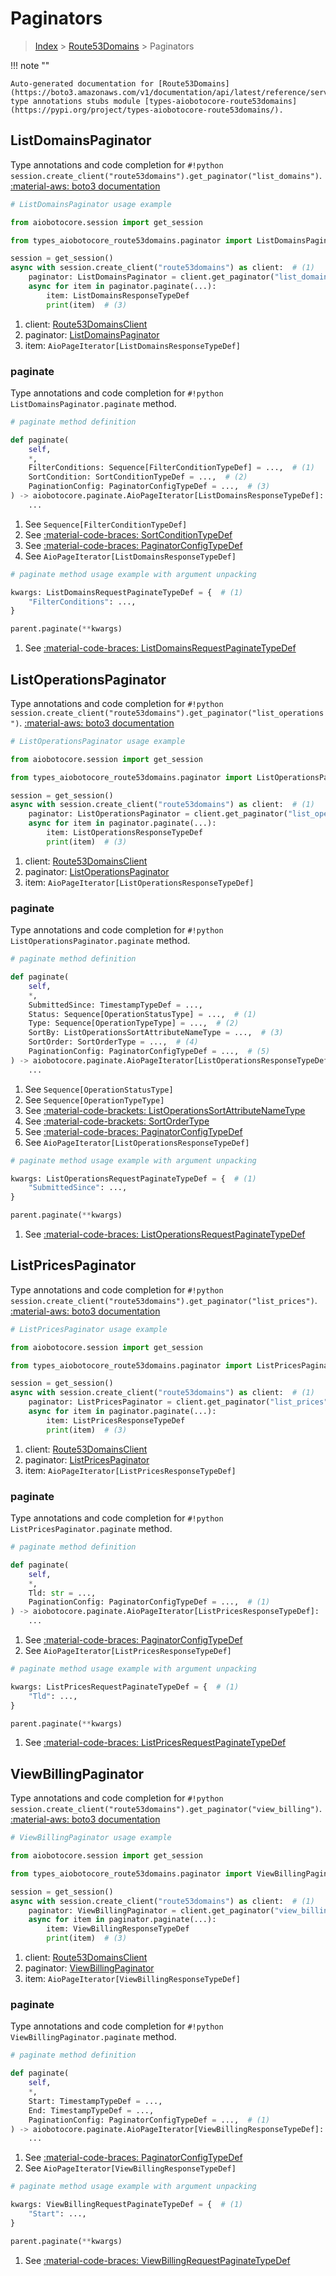 # Paginators

> [Index](../README.md) > [Route53Domains](./README.md) > Paginators

!!! note ""

    Auto-generated documentation for [Route53Domains](https://boto3.amazonaws.com/v1/documentation/api/latest/reference/services/route53domains.html#route53domains)
    type annotations stubs module [types-aiobotocore-route53domains](https://pypi.org/project/types-aiobotocore-route53domains/).

## ListDomainsPaginator

Type annotations and code completion for `#!python session.create_client("route53domains").get_paginator("list_domains")`.
[:material-aws: boto3 documentation](https://boto3.amazonaws.com/v1/documentation/api/latest/reference/services/route53domains/paginator/ListDomains.html#Route53Domains.Paginator.ListDomains)

```python
# ListDomainsPaginator usage example

from aiobotocore.session import get_session

from types_aiobotocore_route53domains.paginator import ListDomainsPaginator

session = get_session()
async with session.create_client("route53domains") as client:  # (1)
    paginator: ListDomainsPaginator = client.get_paginator("list_domains")  # (2)
    async for item in paginator.paginate(...):
        item: ListDomainsResponseTypeDef
        print(item)  # (3)
```

1. client: [Route53DomainsClient](./client.md)
2. paginator: [ListDomainsPaginator](./paginators.md#listdomainspaginator)
3. item: `AioPageIterator[ListDomainsResponseTypeDef]`


### paginate

Type annotations and code completion for `#!python ListDomainsPaginator.paginate` method.

```python
# paginate method definition

def paginate(
    self,
    *,
    FilterConditions: Sequence[FilterConditionTypeDef] = ...,  # (1)
    SortCondition: SortConditionTypeDef = ...,  # (2)
    PaginationConfig: PaginatorConfigTypeDef = ...,  # (3)
) -> aiobotocore.paginate.AioPageIterator[ListDomainsResponseTypeDef]:  # (4)
    ...
```

1. See `Sequence[FilterConditionTypeDef]`
2. See [:material-code-braces: SortConditionTypeDef](./type_defs.md#sortconditiontypedef)
3. See [:material-code-braces: PaginatorConfigTypeDef](./type_defs.md#paginatorconfigtypedef)
4. See `AioPageIterator[ListDomainsResponseTypeDef]`


```python
# paginate method usage example with argument unpacking

kwargs: ListDomainsRequestPaginateTypeDef = {  # (1)
    "FilterConditions": ...,
}

parent.paginate(**kwargs)
```

1. See [:material-code-braces: ListDomainsRequestPaginateTypeDef](./type_defs.md#listdomainsrequestpaginatetypedef)
## ListOperationsPaginator

Type annotations and code completion for `#!python session.create_client("route53domains").get_paginator("list_operations")`.
[:material-aws: boto3 documentation](https://boto3.amazonaws.com/v1/documentation/api/latest/reference/services/route53domains/paginator/ListOperations.html#Route53Domains.Paginator.ListOperations)

```python
# ListOperationsPaginator usage example

from aiobotocore.session import get_session

from types_aiobotocore_route53domains.paginator import ListOperationsPaginator

session = get_session()
async with session.create_client("route53domains") as client:  # (1)
    paginator: ListOperationsPaginator = client.get_paginator("list_operations")  # (2)
    async for item in paginator.paginate(...):
        item: ListOperationsResponseTypeDef
        print(item)  # (3)
```

1. client: [Route53DomainsClient](./client.md)
2. paginator: [ListOperationsPaginator](./paginators.md#listoperationspaginator)
3. item: `AioPageIterator[ListOperationsResponseTypeDef]`


### paginate

Type annotations and code completion for `#!python ListOperationsPaginator.paginate` method.

```python
# paginate method definition

def paginate(
    self,
    *,
    SubmittedSince: TimestampTypeDef = ...,
    Status: Sequence[OperationStatusType] = ...,  # (1)
    Type: Sequence[OperationTypeType] = ...,  # (2)
    SortBy: ListOperationsSortAttributeNameType = ...,  # (3)
    SortOrder: SortOrderType = ...,  # (4)
    PaginationConfig: PaginatorConfigTypeDef = ...,  # (5)
) -> aiobotocore.paginate.AioPageIterator[ListOperationsResponseTypeDef]:  # (6)
    ...
```

1. See `Sequence[OperationStatusType]`
2. See `Sequence[OperationTypeType]`
3. See [:material-code-brackets: ListOperationsSortAttributeNameType](./literals.md#listoperationssortattributenametype)
4. See [:material-code-brackets: SortOrderType](./literals.md#sortordertype)
5. See [:material-code-braces: PaginatorConfigTypeDef](./type_defs.md#paginatorconfigtypedef)
6. See `AioPageIterator[ListOperationsResponseTypeDef]`


```python
# paginate method usage example with argument unpacking

kwargs: ListOperationsRequestPaginateTypeDef = {  # (1)
    "SubmittedSince": ...,
}

parent.paginate(**kwargs)
```

1. See [:material-code-braces: ListOperationsRequestPaginateTypeDef](./type_defs.md#listoperationsrequestpaginatetypedef)
## ListPricesPaginator

Type annotations and code completion for `#!python session.create_client("route53domains").get_paginator("list_prices")`.
[:material-aws: boto3 documentation](https://boto3.amazonaws.com/v1/documentation/api/latest/reference/services/route53domains/paginator/ListPrices.html#Route53Domains.Paginator.ListPrices)

```python
# ListPricesPaginator usage example

from aiobotocore.session import get_session

from types_aiobotocore_route53domains.paginator import ListPricesPaginator

session = get_session()
async with session.create_client("route53domains") as client:  # (1)
    paginator: ListPricesPaginator = client.get_paginator("list_prices")  # (2)
    async for item in paginator.paginate(...):
        item: ListPricesResponseTypeDef
        print(item)  # (3)
```

1. client: [Route53DomainsClient](./client.md)
2. paginator: [ListPricesPaginator](./paginators.md#listpricespaginator)
3. item: `AioPageIterator[ListPricesResponseTypeDef]`


### paginate

Type annotations and code completion for `#!python ListPricesPaginator.paginate` method.

```python
# paginate method definition

def paginate(
    self,
    *,
    Tld: str = ...,
    PaginationConfig: PaginatorConfigTypeDef = ...,  # (1)
) -> aiobotocore.paginate.AioPageIterator[ListPricesResponseTypeDef]:  # (2)
    ...
```

1. See [:material-code-braces: PaginatorConfigTypeDef](./type_defs.md#paginatorconfigtypedef)
2. See `AioPageIterator[ListPricesResponseTypeDef]`


```python
# paginate method usage example with argument unpacking

kwargs: ListPricesRequestPaginateTypeDef = {  # (1)
    "Tld": ...,
}

parent.paginate(**kwargs)
```

1. See [:material-code-braces: ListPricesRequestPaginateTypeDef](./type_defs.md#listpricesrequestpaginatetypedef)
## ViewBillingPaginator

Type annotations and code completion for `#!python session.create_client("route53domains").get_paginator("view_billing")`.
[:material-aws: boto3 documentation](https://boto3.amazonaws.com/v1/documentation/api/latest/reference/services/route53domains/paginator/ViewBilling.html#Route53Domains.Paginator.ViewBilling)

```python
# ViewBillingPaginator usage example

from aiobotocore.session import get_session

from types_aiobotocore_route53domains.paginator import ViewBillingPaginator

session = get_session()
async with session.create_client("route53domains") as client:  # (1)
    paginator: ViewBillingPaginator = client.get_paginator("view_billing")  # (2)
    async for item in paginator.paginate(...):
        item: ViewBillingResponseTypeDef
        print(item)  # (3)
```

1. client: [Route53DomainsClient](./client.md)
2. paginator: [ViewBillingPaginator](./paginators.md#viewbillingpaginator)
3. item: `AioPageIterator[ViewBillingResponseTypeDef]`


### paginate

Type annotations and code completion for `#!python ViewBillingPaginator.paginate` method.

```python
# paginate method definition

def paginate(
    self,
    *,
    Start: TimestampTypeDef = ...,
    End: TimestampTypeDef = ...,
    PaginationConfig: PaginatorConfigTypeDef = ...,  # (1)
) -> aiobotocore.paginate.AioPageIterator[ViewBillingResponseTypeDef]:  # (2)
    ...
```

1. See [:material-code-braces: PaginatorConfigTypeDef](./type_defs.md#paginatorconfigtypedef)
2. See `AioPageIterator[ViewBillingResponseTypeDef]`


```python
# paginate method usage example with argument unpacking

kwargs: ViewBillingRequestPaginateTypeDef = {  # (1)
    "Start": ...,
}

parent.paginate(**kwargs)
```

1. See [:material-code-braces: ViewBillingRequestPaginateTypeDef](./type_defs.md#viewbillingrequestpaginatetypedef)
